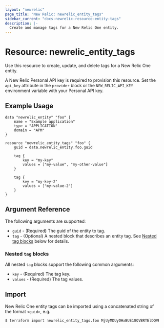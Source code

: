 ```yaml
---
layout: "newrelic"
page_title: "New Relic: newrelic_entity_tags"
sidebar_current: "docs-newrelic-resource-entity-tags"
description: |-
  Create and manage tags for a New Relic One entity.
---
```


# Resource: newrelic\_entity\_tags

Use this resource to create, update, and delete tags for a New Relic One entity.

A New Relic Personal API key is required to provision this resource.  Set the `api_key`
attribute in the `provider` block or the `NEW_RELIC_API_KEY` environment
variable with your Personal API key.

## Example Usage

```hcl
data "newrelic_entity" "foo" {
    name = "Example application"
    type = "APPLICATION"
    domain = "APM"
}

resource "newrelic_entity_tags" "foo" {
	guid = data.newrelic_entity.foo.guid

	tag {
        key = "my-key"
        values = ["my-value", "my-other-value"]
    }

	tag {
        key = "my-key-2"
        values = ["my-value-2"]
    }
}
```

## Argument Reference

The following arguments are supported:

  * `guid` - (Required) The guid of the entity to tag.
  * `tag` - (Optional) A nested block that describes an entity tag. See [Nested tag blocks](#nested-`tag`-blocks) below for details.

### Nested `tag` blocks

All nested `tag` blocks support the following common arguments:

  * `key` - (Required) The tag key.
  * `values` - (Required) The tag values.

## Import

New Relic One entity tags can be imported using a concatenated string of the format
 `<guid>`, e.g.

```bash
$ terraform import newrelic_entity_tags.foo MjUyMDUyOHxBUE18QVBRTElDQVRJT058MjE1MDM3Nzk1
```
